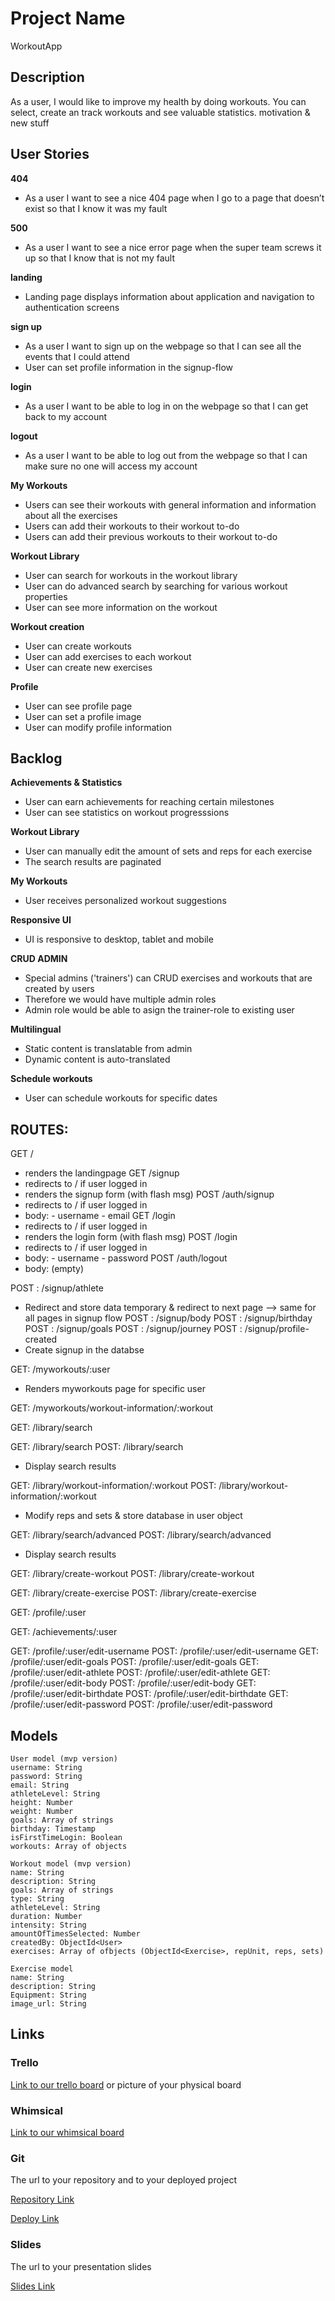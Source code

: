 # Project Name

WorkoutApp

## Description

As a user, I would like to improve my health by doing workouts. You can select, create an track workouts and see valuable statistics.
motivation & new stuff

## User Stories

**404**

- As a user I want to see a nice 404 page when I go to a page that doesn’t exist so that I know it was my fault

**500**

- As a user I want to see a nice error page when the super team screws it up so that I know that is not my fault

**landing**

- Landing page displays information about application and navigation to authentication screens

**sign up**

- As a user I want to sign up on the webpage so that I can see all the events that I could attend
- User can set profile information in the signup-flow

**login**

- As a user I want to be able to log in on the webpage so that I can get back to my account

**logout**

- As a user I want to be able to log out from the webpage so that I can make sure no one will access my account

**My Workouts**

- Users can see their workouts with general information and information about all the exercises
- Users can add their workouts to their workout to-do
- Users can add their previous workouts to their workout to-do

**Workout Library**

- User can search for workouts in the workout library
- User can do advanced search by searching for various workout properties
- User can see more information on the workout

**Workout creation**

- User can create workouts
- User can add exercises to each workout
- User can create new exercises

**Profile**

- User can see profile page
- User can set a profile image
- User can modify profile information

## Backlog

**Achievements & Statistics**

- User can earn achievements for reaching certain milestones
- User can see statistics on workout progresssions

**Workout Library**

- User can manually edit the amount of sets and reps for each exercise
- The search results are paginated

**My Workouts**

- User receives personalized workout suggestions

**Responsive UI**

- UI is responsive to desktop, tablet and mobile

**CRUD ADMIN**

- Special admins ('trainers') can CRUD exercises and workouts that are created by users
- Therefore we would have multiple admin roles
- Admin role would be able to asign the trainer-role to existing user

**Multilingual**

- Static content is translatable from admin
- Dynamic content is auto-translated

**Schedule workouts**

- User can schedule workouts for specific dates

## ROUTES:

GET /

- renders the landingpage
  GET /signup
- redirects to / if user logged in
- renders the signup form (with flash msg)
  POST /auth/signup
- redirects to / if user logged in
- body: - username - email
  GET /login
- redirects to / if user logged in
- renders the login form (with flash msg)
  POST /login
- redirects to / if user logged in
- body: - username - password
  POST /auth/logout
- body: (empty)

POST : /signup/athlete

- Redirect and store data temporary & redirect to next page --> same for all pages in signup flow
  POST : /signup/body
  POST : /signup/birthday
  POST : /signup/goals
  POST : /signup/journey
  POST : /signup/profile-created
- Create signup in the databse

GET: /myworkouts/:user

- Renders myworkouts page for specific user

GET: /myworkouts/workout-information/:workout

GET: /library/search

GET: /library/search
POST: /library/search

- Display search results

GET: /library/workout-information/:workout
POST: /library/workout-information/:workout

- Modify reps and sets & store database in user object

GET: /library/search/advanced
POST: /library/search/advanced

- Display search results

GET: /library/create-workout
POST: /library/create-workout

GET: /library/create-exercise
POST: /library/create-exercise

GET: /profile/:user

GET: /achievements/:user

GET: /profile/:user/edit-username
POST: /profile/:user/edit-username
GET: /profile/:user/edit-goals
POST: /profile/:user/edit-goals
GET: /profile/:user/edit-athlete
POST: /profile/:user/edit-athlete
GET: /profile/:user/edit-body
POST: /profile/:user/edit-body
GET: /profile/:user/edit-birthdate
POST: /profile/:user/edit-birthdate
GET: /profile/:user/edit-password
POST: /profile/:user/edit-password

## Models

```
User model (mvp version)
username: String
password: String
email: String
athleteLevel: String
height: Number
weight: Number
goals: Array of strings
birthday: Timestamp
isFirstTimeLogin: Boolean
workouts: Array of objects
```

```
Workout model (mvp version)
name: String
description: String
goals: Array of strings
type: String
athleteLevel: String
duration: Number
intensity: String
amountOfTimesSelected: Number
createdBy: ObjectId<User>
exercises: Array of ofbjects (ObjectId<Exercise>, repUnit, reps, sets)
```

```
Exercise model
name: String
description: String
Equipment: String
image_url: String
```

## Links

### Trello

[Link to our trello board](https://trello.com) or picture of your physical board

### Whimsical

[Link to our whimsical board](https://whimsical.com/the-beginning-PCCQ9CAQYFGFhAWkGd7na7)

### Git

The url to your repository and to your deployed project

[Repository Link](http://github.com)

[Deploy Link](http://heroku.com)

### Slides

The url to your presentation slides

[Slides Link](http://slides.com)
